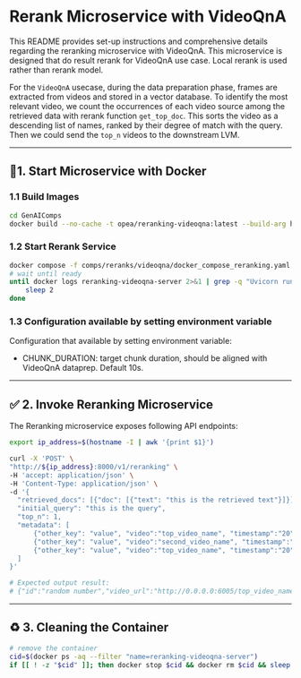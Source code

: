 # Rerank Microservice with VideoQnA

This README provides set-up instructions and comprehensive details regarding the reranking microservice with VideoQnA. This microservice is designed that do result rerank for VideoQnA use case. Local rerank is used rather than rerank model.

For the `VideoQnA` usecase, during the data preparation phase, frames are extracted from videos and stored in a vector database. To identify the most relevant video, we count the occurrences of each video source among the retrieved data with rerank function `get_top_doc`. This sorts the video as a descending list of names, ranked by their degree of match with the query. Then we could send the `top_n` videos to the downstream LVM.

---

## 🚀1. Start Microservice with Docker

### 1.1 Build Images

```bash
cd GenAIComps
docker build --no-cache -t opea/reranking-videoqna:latest --build-arg https_proxy=$https_proxy --build-arg http_proxy=$http_proxy  -f comps/reranks/videoqna/Dockerfile .
```

### 1.2 Start Rerank Service

```bash
docker compose -f comps/reranks/videoqna/docker_compose_reranking.yaml up -d
# wait until ready
until docker logs reranking-videoqna-server 2>&1 | grep -q "Uvicorn running on"; do
    sleep 2
done
```

### 1.3 Configuration available by setting environment variable

Configuration that available by setting environment variable:

- CHUNK_DURATION: target chunk duration, should be aligned with VideoQnA dataprep. Default 10s.

---

## ✅ 2. Invoke Reranking Microservice

The Reranking microservice exposes following API endpoints:

```bash
export ip_address=$(hostname -I | awk '{print $1}')

curl -X 'POST' \
"http://${ip_address}:8000/v1/reranking" \
-H 'accept: application/json' \
-H 'Content-Type: application/json' \
-d '{
  "retrieved_docs": [{"doc": [{"text": "this is the retrieved text"}]}],
  "initial_query": "this is the query",
  "top_n": 1,
  "metadata": [
      {"other_key": "value", "video":"top_video_name", "timestamp":"20"},
      {"other_key": "value", "video":"second_video_name", "timestamp":"40"},
      {"other_key": "value", "video":"top_video_name", "timestamp":"20"}
  ]
}'

# Expected output result:
# {"id":"random number","video_url":"http://0.0.0.0:6005/top_video_name","chunk_start":20.0,"chunk_duration":10.0,"prompt":"this is the query","max_new_tokens":512}
```

---

## ♻️ 3. Cleaning the Container

```bash
# remove the container
cid=$(docker ps -aq --filter "name=reranking-videoqna-server")
if [[ ! -z "$cid" ]]; then docker stop $cid && docker rm $cid && sleep 1s; fi
```

